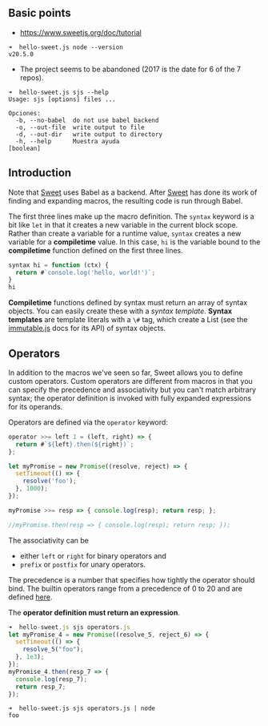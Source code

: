 ## Basic points

- https://www.sweetjs.org/doc/tutorial

```
➜  hello-sweet.js node --version
v20.5.0
```

- The project seems to be abandoned (2017 is the date for 6 of the 7 repos). 

```
➜  hello-sweet.js sjs --help
Usage: sjs [options] files ...

Opciones:
  -b, --no-babel  do not use babel backend
  -o, --out-file  write output to file
  -d, --out-dir   write output to directory
  -h, --help      Muestra ayuda                                        [boolean]
```

## Introduction

Note that [Sweet](https://www.sweetjs.org/doc/tutorial) uses Babel as a backend. After [Sweet](https://www.sweetjs.org/doc/tutorial) has done its work of finding and expanding macros, the resulting code is run through Babel.

The first three lines make up the macro definition. 
The `syntax` keyword is a bit like `let` in that it creates a new variable in the current block scope. 
Rather than create a variable for a runtime value, `syntax` creates a new variable for a **compiletime** value. 
In this case, `hi` is the variable bound to the **compiletime** function defined on the first three lines.

```js
syntax hi = function (ctx) {
  return #`console.log('hello, world!')`;
}
hi
```

**Compiletime** functions defined by syntax must return an array of syntax objects. 
You can easily create these with a *syntax template*. 
**Syntax templates** are template literals with a `\#` tag, 
which create a List 
(see the [immutable.js](https://facebook.github.io/immutable-js/docs/#/List) docs for its API) 
of syntax objects.

## Operators

In addition to the macros we've seen so far, Sweet allows you to define custom operators. Custom operators are different from macros in that you can specify the precedence and associativity but you can't match arbitrary syntax; the operator definition is invoked with fully expanded expressions for its operands.

Operators are defined via the `operator` keyword:

```js
operator >>= left 1 = (left, right) => {
  return #`${left}.then(${right})`;
};

let myPromise = new Promise((resolve, reject) => {
  setTimeout(() => {
    resolve('foo');
  }, 1000);
});

myPromise >>= resp => { console.log(resp); return resp; };

//myPromise.then(resp => { console.log(resp); return resp; });
```

The associativity can be 

- either `left` or `right` for binary operators and 
- `prefix` or `postfix` for unary operators. 

The precedence is a number that specifies how tightly the operator should bind. 
The builtin operators range from a precedence of 0 to 20 and are defined [here](https://developer.mozilla.org/en-US/docs/Web/JavaScript/Reference/Operators/Operator_Precedence).

The **operator definition must return an expression**.

```js
➜  hello-sweet.js sjs operators.js 
let myPromise_4 = new Promise((resolve_5, reject_6) => {
  setTimeout(() => {
    resolve_5("foo");
  }, 1e3);
});
myPromise_4.then(resp_7 => {
  console.log(resp_7);
  return resp_7;
});
```

``` 
➜  hello-sweet.js sjs operators.js | node
foo
```
